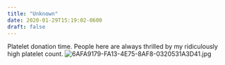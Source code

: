 ```yaml
---
title: "Unknown"
date: 2020-01-29T15:19:02-0600
draft: false
---
```


Platelet donation time. People here are always thrilled by my ridiculously high platelet count. ![6AFA9179-FA13-4E75-8AF8-0320531A3D41.jpg](https://ianwhitney.micro.blog/uploads/2020/82dafa19f2.jpg)

